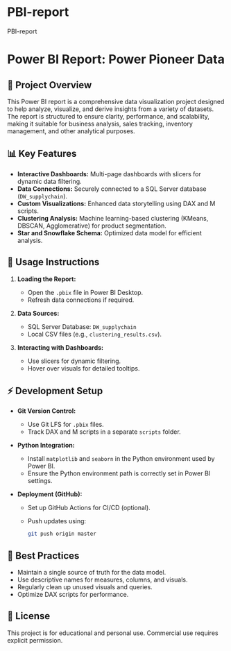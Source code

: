 # PBI-report
PBI-report
# Power BI Report: Power Pioneer Data

## 📌 Project Overview

This Power BI report is a comprehensive data visualization project designed to help analyze, visualize, and derive insights from a variety of datasets. The report is structured to ensure clarity, performance, and scalability, making it suitable for business analysis, sales tracking, inventory management, and other analytical purposes.

## 📊 Key Features

* **Interactive Dashboards:** Multi-page dashboards with slicers for dynamic data filtering.
* **Data Connections:** Securely connected to a SQL Server database (`DW_supplychain`).
* **Custom Visualizations:** Enhanced data storytelling using DAX and M scripts.
* **Clustering Analysis:** Machine learning-based clustering (KMeans, DBSCAN, Agglomerative) for product segmentation.
* **Star and Snowflake Schema:** Optimized data model for efficient analysis.

## 🚀 Usage Instructions

1. **Loading the Report:**

   * Open the `.pbix` file in Power BI Desktop.
   * Refresh data connections if required.

2. **Data Sources:**

   * SQL Server Database: `DW_supplychain`
   * Local CSV files (e.g., `clustering_results.csv`).

3. **Interacting with Dashboards:**

   * Use slicers for dynamic filtering.
   * Hover over visuals for detailed tooltips.

## ⚡ Development Setup

* **Git Version Control:**

  * Use Git LFS for `.pbix` files.
  * Track DAX and M scripts in a separate `scripts` folder.

* **Python Integration:**

  * Install `matplotlib` and `seaborn` in the Python environment used by Power BI.
  * Ensure the Python environment path is correctly set in Power BI settings.

* **Deployment (GitHub):**

  * Set up GitHub Actions for CI/CD (optional).
  * Push updates using:

    ```bash
    git push origin master
    ```

## 🚦 Best Practices

* Maintain a single source of truth for the data model.
* Use descriptive names for measures, columns, and visuals.
* Regularly clean up unused visuals and queries.
* Optimize DAX scripts for performance.

## 📌 License

This project is for educational and personal use. Commercial use requires explicit permission.


